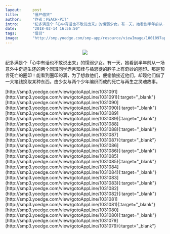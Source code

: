 ```yaml
---
layout:     post
title:      "僵尸借贷"
author:     "作者：PEACH-PIT"
intro:      "纪多满是个「心中有话也不敢说出来」的懦弱少女。有一天，她看到半年前从一场意外中奇迹生还的两个同班同学赤月知桂与橘思徒的脖子上有奇妙的圈印。那是预言死亡的圈印！能看到圈印的满，为了想救他们，便偷偷接近他们，却现他们借了一大笔钱换取某种东西。由少女与两个少年编织而成的死亡与再生之灵魂故事。"
date:       "2018-02-14 16:56:50"
tags:       "借贷"
image:      "http://smp.yoedge.com/smp-app/resource/viewImage/1001097appline.png"
---
```

<div style="text-align: center">
<p><img src="http://smp.yoedge.com/smp-app/resource/viewImage/1001097appline.png"/></p>
</div>
<p class="post-meta">
<span>纪多满是个「心中有话也不敢说出来」的懦弱少女。有一天，她看到半年前从一场意外中奇迹生还的两个同班同学赤月知桂与橘思徒的脖子上有奇妙的圈印。那是预言死亡的圈印！能看到圈印的满，为了想救他们，便偷偷接近他们，却现他们借了一大笔钱换取某种东西。由少女与两个少年编织而成的死亡与再生之灵魂故事。</span>
</p>
[http://smp3.yoedge.com/view/gotoAppLine/1031091](http://smp3.yoedge.com/view/gotoAppLine/1031091){:target="_blank"}
[http://smp3.yoedge.com/view/gotoAppLine/1031090](http://smp3.yoedge.com/view/gotoAppLine/1031090){:target="_blank"}
[http://smp3.yoedge.com/view/gotoAppLine/1031089](http://smp3.yoedge.com/view/gotoAppLine/1031089){:target="_blank"}
[http://smp3.yoedge.com/view/gotoAppLine/1031088](http://smp3.yoedge.com/view/gotoAppLine/1031088){:target="_blank"}
[http://smp3.yoedge.com/view/gotoAppLine/1031087](http://smp3.yoedge.com/view/gotoAppLine/1031087){:target="_blank"}
[http://smp3.yoedge.com/view/gotoAppLine/1031086](http://smp3.yoedge.com/view/gotoAppLine/1031086){:target="_blank"}
[http://smp3.yoedge.com/view/gotoAppLine/1031085](http://smp3.yoedge.com/view/gotoAppLine/1031085){:target="_blank"}
[http://smp3.yoedge.com/view/gotoAppLine/1031084](http://smp3.yoedge.com/view/gotoAppLine/1031084){:target="_blank"}
[http://smp3.yoedge.com/view/gotoAppLine/1031083](http://smp3.yoedge.com/view/gotoAppLine/1031083){:target="_blank"}
[http://smp3.yoedge.com/view/gotoAppLine/1031082](http://smp3.yoedge.com/view/gotoAppLine/1031082){:target="_blank"}
[http://smp3.yoedge.com/view/gotoAppLine/1031081](http://smp3.yoedge.com/view/gotoAppLine/1031081){:target="_blank"}
[http://smp3.yoedge.com/view/gotoAppLine/1031080](http://smp3.yoedge.com/view/gotoAppLine/1031080){:target="_blank"}
[http://smp3.yoedge.com/view/gotoAppLine/1031079](http://smp3.yoedge.com/view/gotoAppLine/1031079){:target="_blank"}


